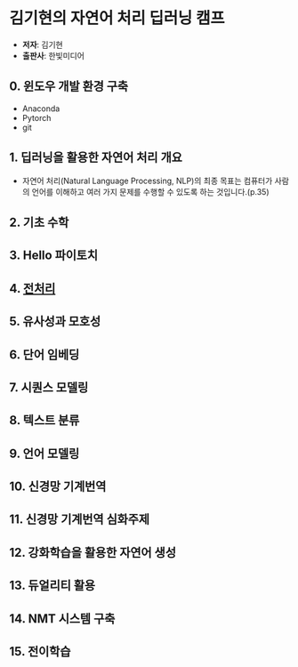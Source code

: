 # 김기현의 자연어 처리 딥러닝 캠프
* **저자**: 김기현
* **출판사**: 한빛미디어

## 0. 윈도우 개발 환경 구축
  * Anaconda
  * Pytorch
  * git
  
## 1. 딥러닝을 활용한 자연어 처리 개요
  * 자연어 처리(Natural Language Processing, NLP)의 최종 목표는 컴퓨터가 사람의 언어를 이해하고 여러 가지 문제를 수행할 수 있도록 하는 것입니다.(p.35)
  
## 2. 기초 수학
## 3. Hello 파이토치
## 4. [전처리]

[전처리]: https://github.com/kim-ji-youn/Study-with-NLP-books/tree/main/2.%20NLPDeepLearningCamp/4.%20Preprocessing

## 5. 유사성과 모호성
## 6. 단어 임베딩
## 7. 시퀀스 모델링
## 8. 텍스트 분류
## 9. 언어 모델링
## 10. 신경망 기계번역
## 11. 신경망 기계번역 심화주제
## 12. 강화학습을 활용한 자연어 생성
## 13. 듀얼리티 활용
## 14. NMT 시스템 구축
## 15. 전이학습
